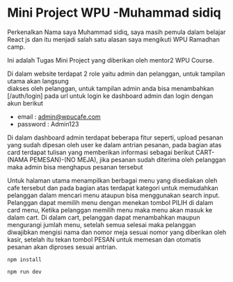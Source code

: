 # Mini Project WPU -Muhammad sidiq 

Perkenalkan Nama saya Muhammad sidiq, saya masih pemula dalam belajar React js 
dan itu menjadi salah satu alasan saya mengikuti WPU Ramadhan camp.

Ini adalah Tugas Mini Project yang diberikan oleh mentor2 WPU Course.

Di dalam website terdapat 2 role yaitu admin dan pelanggan, untuk tampilan utama akan langsung  
diakses oleh pelanggan, untuk tampilan admin anda bisa menambahkan [/auth/login] pada url untuk login ke dashboard admin
dan login dengan akun berikut 

- email    : admin@wpucafe.com
- password : Admin123


Di dalam dashboard admin terdapat beberapa fitur seperti, upload pesanan yang sudah dipesan oleh user ke dalam antrian pesanan, pada bagian atas card terdapat tulisan yang memberikan informasi sebagai berikut CART-(NAMA PEMESAN)-(NO MEJA), jika pesanan sudah diterima oleh pelanggan maka admin bisa menghapus pesanan tersebut 

Untuk halaman utama menampilkan berbagai menu yang disediakan oleh cafe tersebut dan pada bagian atas terdapat kategori untuk memudahkan pelanggan dalam mencari menu ataupun bisa menggunakan search input. Pelanggan dapat memilih menu dengan menekan tombol PILIH
di dalam card menu, Ketika pelanggan memilih menu maka menu akan masuk ke dalam cart. Di dalam cart, pelanggan dapat menambahkan maupun mengurangi jumlah menu, setelah semua selesai maka pelanggan diwajibkan mengisi nama dan nomor meja sesuai nomor yang diberikan oleh kasir, setelah itu tekan tombol PESAN untuk memesan dan otomatis pesanan akan diproses sesuai antrian.  

```command prompt
npm install
```
```command prompt
npm run dev
```


